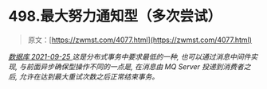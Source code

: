 <!--yml
category: 未分类
date: 0001-01-01 00:00:00
--->

# 498.最大努力通知型（多次尝试）

> 原文：[https://zwmst.com/4077.html](https://zwmst.com/4077.html)

   [ *数据库* ](https://zwmst.com/%e6%95%b0%e6%8d%ae%e5%ba%93)*[ <time datetime="2021-09-26T01:13:04+08:00"> 2021-09-25 </time> ](https://zwmst.com/4077.html)  这是分布式事务中要求最低的一种, 也可以通过消息中间件实现, 与前面异步确保型操作不同的一点是, 在消息由 MQ Server 投递到消费者之后, 允许在达到最大重试次数之后正常结束事务。*